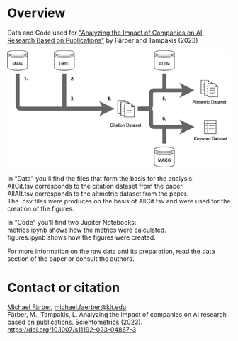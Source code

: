 # Overview
Data and Code used for ["Analyzing the Impact of Companies on AI Research
Based on Publications"](https://doi.org/10.1007/s11192-023-04867-3) by Färber and Tampakis (2023)<br>

<img src="Data&MethodOverview.png" title="Schematic overview of the data preparation pipeline">

<p>In "Data" you'll find the files that form the basis for the analysis:<br>
AllCit.tsv corresponds to the citation dataset from the paper.<br>
AllAlt.tsv corresponds to the altmetric dataset from the paper.<br>
The .csv files were produces on the basis of AllCit.tsv and were used for the creation of the figures.<p>

<p>In "Code" you'll find two Jupiter Notebooks:<br>
metrics.ipynb shows how the metrics were calculated.<br>
figures.ipynb shows how the figures were created.<p>

<p>For more information on the raw data and its preparation, read the data section of the paper or consult the authors.<p>

# Contact or citation
[Michael Färber](https://sites.google.com/view/michaelfaerber), michael.faerber@kit.edu. <br>
Färber, M., Tampakis, L. Analyzing the impact of companies on AI research based on publications. Scientometrics (2023). https://doi.org/10.1007/s11192-023-04867-3
